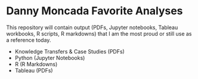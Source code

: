 # Danny Moncada Favorite Analyses

This repository will contain output (PDFs, Jupyter notebooks, Tableau workbooks, R scripts, R markdowns)  that I am the most proud or still use as a reference today.

* Knowledge Transfers & Case Studies (PDFs)
* Python (Jupyter Notebooks)
* R (R Markdowns)
* Tableau (PDFs)